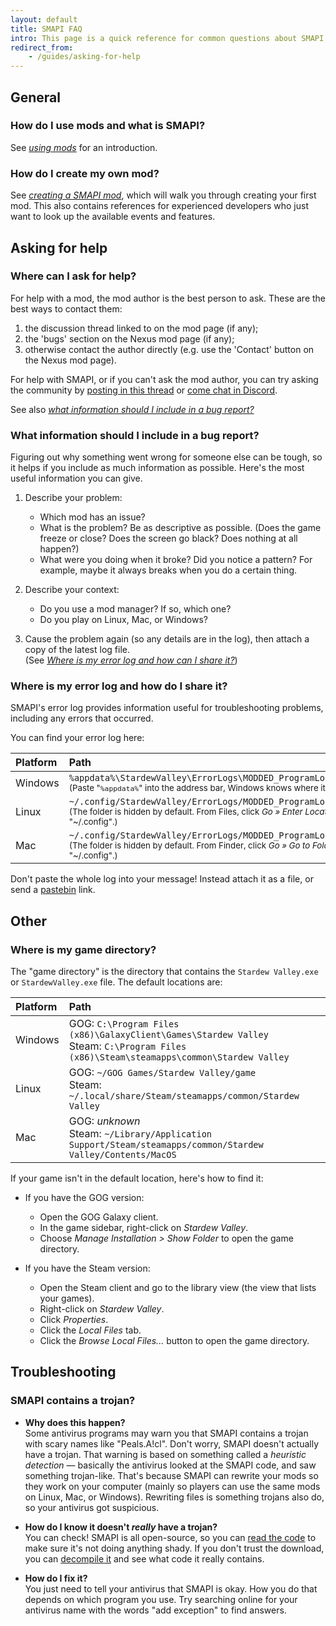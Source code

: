 ```yaml
---
layout: default
title: SMAPI FAQ
intro: This page is a quick reference for common questions about SMAPI.
redirect_from:
    - /guides/asking-for-help
---
```


## General

### How do I use mods and what is SMAPI?
See _[using mods](/guides/using-mods)_ for an introduction.

### How do I create my own mod?
See _[creating a SMAPI mod](/guides/creating-a-smapi-mod)_, which will walk you through creating
your first mod. This also contains references for experienced developers who just want to look up
the available events and features.

## Asking for help

### Where can I ask for help?
For help with a mod, the mod author is the best person to ask. These are the best ways to contact them:

1. the discussion thread linked to on the mod page (if any);
2. the 'bugs' section on the Nexus mod page (if any);
3. otherwise contact the author directly (e.g. use the 'Contact' button on the Nexus mod page).

For help with SMAPI, or if you can't ask the mod author, you can try asking the community by
[posting in this thread](http://community.playstarbound.com/threads/dos-and-donts-of-reporting-issues-with-smapi-mods.125211/)
or [come chat in Discord](https://discord.gg/kH55QXP).

See also _[what information should I include in a bug report?](#bug-report)_

<section class="anchor" id="bug-report"></section>

### What information should I include in a bug report?
Figuring out why something went wrong for someone else can be tough, so it helps if you include
as much information as possible. Here's the most useful information you can give.

1. Describe your problem:
   * Which mod has an issue?
   * What is the problem? Be as descriptive as possible. (Does the game freeze or close? Does the
     screen go black? Does nothing at all happen?)
   * What were you doing when it broke? Did you notice a pattern? For example, maybe it always
     breaks when you do a certain thing.
2. Describe your context:

   * Do you use a mod manager? If so, which one?
   * Do you play on Linux, Mac, or Windows?

3. Cause the problem again (so any details are in the log), then attach a copy of the latest log
   file.  
   (See _[Where is my error log and how can I share it?](#error-log)_)

<section class="anchor" id="error-log"></section>

### Where is my error log and how do I share it?
SMAPI's error log provides information useful for troubleshooting problems, including any errors
that occurred.

You can find your error log here:

Platform | Path
:------- |:-----
 Windows | `%appdata%\StardewValley\ErrorLogs\MODDED_ProgramLog.Log_LATEST.txt`<br /><small>(Paste "`%appdata%`" into the address bar, Windows knows where it is.)</small>
 Linux   | `~/.config/StardewValley/ErrorLogs/MODDED_ProgramLog.Log_LATEST.txt`<br /><small>(The folder is hidden by default. From Files, click _Go » Enter Location_ and enter "~/.config".)</small>
 Mac     | `~/.config/StardewValley/ErrorLogs/MODDED_ProgramLog.Log_LATEST.txt`<br /><small>(The folder is hidden by default. From Finder, click _Go » Go to Folder_ and enter "~/.config".)</small>

Don't paste the whole log into your message! Instead attach it as a file, or send a [pastebin](http://pastebin.com/)
link.

## Other

<section class="anchor" id="game-directory"></section>

### Where is my game directory?
The "game directory" is the directory that contains the `Stardew Valley.exe` or `StardewValley.exe`
file. The default locations are:

Platform | Path
:------- | :----
Windows  | GOG: `C:\Program Files (x86)\GalaxyClient\Games\Stardew Valley`<br />Steam: `C:\Program Files (x86)\Steam\steamapps\common\Stardew Valley`
Linux    | GOG: `~/GOG Games/Stardew Valley/game`<br />Steam: `~/.local/share/Steam/steamapps/common/Stardew Valley`
Mac      | GOG: _unknown_<br />Steam: `~/Library/Application Support/Steam/steamapps/common/Stardew Valley/Contents/MacOS`

If your game isn't in the default location, here's how to find it:

* If you have the GOG version:
  * Open the GOG Galaxy client.
  * In the game sidebar, right-click on _Stardew Valley_.
  * Choose _Manage Installation > Show Folder_ to open the game directory.

* If you have the Steam version:
  * Open the Steam client and go to the library view (the view that lists your games).
  * Right-click on _Stardew Valley_.
  * Click _Properties_.
  * Click the _Local Files_ tab.
  * Click the _Browse Local Files..._ button to open the game directory.

## Troubleshooting

<section class="anchor" id="trojan"></section>

### SMAPI contains a trojan?

* **Why does this happen?**  
  Some antivirus programs may warn you that SMAPI contains a trojan with scary names like
  "Peals.A!cl". Don't worry, SMAPI doesn't actually have a trojan. That warning is based on something
  called a _heuristic detection_ — basically the antivirus looked at the SMAPI code, and saw
  something trojan-like. That's because SMAPI can rewrite your mods so they work on your
  computer (mainly so players can use the same mods on Linux, Mac, or Windows). Rewriting files is
  something trojans also do, so your antivirus got suspicious.

* **How do I know it doesn't _really_ have a trojan?**  
  You can check! SMAPI is all open-source, so you can
  [read the code](https://github.com/Pathoschild/SMAPI) to make sure it's not doing anything shady.
  If you don't trust the download, you can [decompile it](https://www.jetbrains.com/decompiler/)
  and see what code it really contains.

* **How do I fix it?**  
  You just need to tell your antivirus that SMAPI is okay. How you do that depends on which program
  you use. Try searching online for your antivirus name with the words "add exception" to find
  answers.